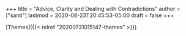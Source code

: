 +++
title = "Advice, Clarity and Dealing with Contradictions"
author = ["santi"]
lastmod = 2020-08-23T20:45:53-05:00
draft = false
+++

[Themes]({{< relref "20200731015147-themes" >}})
